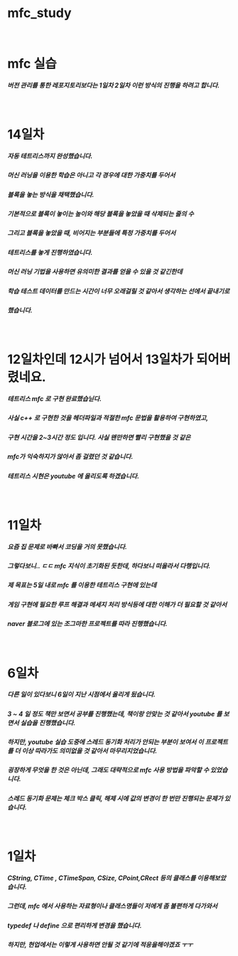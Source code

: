 # mfc_study

</br>

# mfc 실습

##### 버전 관리를 통한 레포지토리보다는 1일차 2일차 이런 방식의 진행을 하려고 합니다.

</br>

# 14일차

##### 자동 테트리스까지 완성했습니다.
##### 머신 러닝을 이용한 학습은 아니고 각 경우에 대한 가중치를 두어서
##### 블록을 놓는 방식을 채택했습니다.

##### 기본적으로 블록이 놓이는 높이와 해당 블록을 놓았을 때 삭제되는 줄의 수
##### 그리고 블록을 놓았을 때, 비어지는 부분들에 특정 가중치를 두어서 
##### 테트리스를 놓게 진행하였습니다.

##### 머신 러닝 기법을 사용하면 유의미한 결과를 얻을 수 있을 것 같긴한데
##### 학습 테스트 데이터를 만드는 시간이 너무 오래걸릴 것 같아서 생각하는 선에서 끝내기로 
##### 했습니다. 

</br>

# 12일차인데 12시가 넘어서 13일차가 되어버렸네요.

##### 테트리스 mfc 로 구현 완료했습닏다.
##### 사실 c++ 로 구현한 것을 헤더파일과 적절한 mfc 문법을 활용하여 구현하였고,
##### 구현 시간을 2~3시간 정도 입니다. 사실 왠만하면 빨리 구현했을 것 같은
##### mfc가 익숙하지가 않아서 좀 걸렸던 것 같습니다.
##### 테트리스 시현은 youtube 에 올리도록 하겠습니다.

</br>

# 11일차

##### 요즘 집 문제로 바빠서 코딩을 거의 못했습니다.
##### 그렇다보니.. ㄷㄷ mfc 지식이 초기화된 듯한데, 하다보니 떠올라서 다행입니다.

##### 제 목표는 5일 내로 mfc 를 이용한 테트리스 구현에 있는데 
##### 게임 구현에 필요한 루프 해결과 메세지 처리 방식등에 대한 이해가 더 필요할 것 같아서
##### naver 블로그에 있는 조그마한 프로젝트를 따라 진행했습니다.
 
</br>

# 6일차

##### 다른 일이 있다보니 6일이 지난 시점에서 올리게 됬습니다.
##### 3 ~ 4 일 정도 책만 보면서 공부를 진행했는데, 책이랑 안맞는 것 같아서 youtube 를 보면서 실습을 진행했습니다.
##### 하지만,  youtube 실습 도중에 스레드 동기화 처리가 안되는 부분이 보여서 이 프로젝트를 더 이상 따라가도 의미없을 것 같아서 마무리지었습니다.
##### 굉장하게 무엇을 한 것은 아닌데, 그래도 대략적으로 mfc 사용 방법을 파악할 수 있었습니다.

##### 스레드 동기화 문제는 체크 박스 클릭, 해제 시에 값의 변경이 한 번만 진행되는 문제가 있습니다.
</br>

# 1일차

##### CString, CTime , CTimeSpan, CSize, CPoint,CRect 등의 클래스를 이용해보았습니다.

##### 그런데, mfc 에서 사용하는 자료형이나 클래스명들이 저에게 좀 불편하게 다가와서 
##### typedef 나 define 으로 편리하게 변경을 했습니다.
##### 하지만, 현업에서는 이렇게 사용하면 안될 것 같기에 적응을해야겠죠 ㅜㅜ
